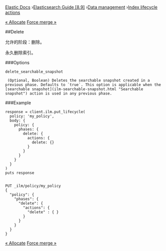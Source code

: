 

[Elastic Docs](/guide/) ›[Elasticsearch Guide [8.9]](index.md) ›[Data
management](data-management.md) ›[Index lifecycle actions](ilm-actions.md)

[« Allocate](ilm-allocate.md) [Force merge »](ilm-forcemerge.md)

##Delete

允许的阶段：删除。

永久删除索引。

###Options

`delete_searchable_snapshot`

     (Optional, Boolean) Deletes the searchable snapshot created in a previous phase. Defaults to `true`. This option is applicable when the [searchable snapshot](ilm-searchable-snapshot.html "Searchable snapshot") action is used in any previous phase. 

###Example

    
    
    response = client.ilm.put_lifecycle(
      policy: 'my_policy',
      body: {
        policy: {
          phases: {
            delete: {
              actions: {
                delete: {}
              }
            }
          }
        }
      }
    )
    puts response
    
    
    PUT _ilm/policy/my_policy
    {
      "policy": {
        "phases": {
          "delete": {
            "actions": {
              "delete" : { }
            }
          }
        }
      }
    }

[« Allocate](ilm-allocate.md) [Force merge »](ilm-forcemerge.md)
